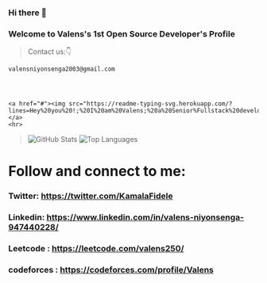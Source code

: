### Hi there 👋


### Welcome to Valens's 1st Open Source Developer's Profile
 >Contact us:👇
```
valensniyonsenga2003@gmail.com




<a href="#"><img src="https://readme-typing-svg.herokuapp.com/?lines=Hey%20you%20!;%20I%20am%20Valens;%20a%20Senior%Fullstack%20developer;Web%20and%20Mobile%20Expert;2%2B%20years%20of%20rich%20experience;Always%20learning%20new%20tech&font=Pacifico&center=true&width=650&height=120&color=58a6ff&vCenter=true&size=45%22"></a>
<hr>
```
> ![GitHub Stats](https://github-readme-stats.vercel.app/api?username=valens200&theme=radical)
> ![Top Languages](https://github-readme-stats.vercel.app/api/top-langs/?username=valens200&show_icons=true&theme=radical)


# Follow and connect to me:
### Twitter: https://twitter.com/KamalaFidele
### Linkedin: https://www.linkedin.com/in/valens-niyonsenga-947440228/
### Leetcode : https://leetcode.com/valens250/
### codeforces : https://codeforces.com/profile/Valens
